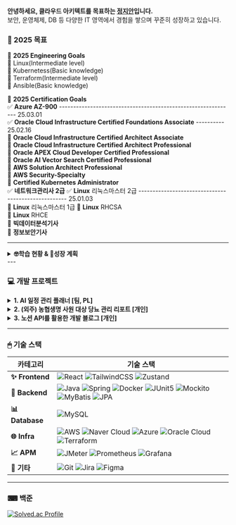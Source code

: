 **안녕하세요, 클라우드 아키텍트를 목표하는 [정지안](http://law10000hours.com.s3-website.ap-northeast-2.amazonaws.com/)입니다.**  
보안, 운영체제, DB 등 다양한 IT 영역에서 경험을 쌓으며 꾸준히 성장하고 있습니다.

### **🐍 2025 목표**  
💎 **2025 Engineering Goals**  
🔲 Linux(Intermediate level)  
🔲 Kubernetess(Basic knowledge)  
🔲 Terraform(Intermediate level)  
🔲 Ansible(Basic knowledge)  
  
💎 **2025 Certification Goals**  
✅ **Azure AZ-900** -------------------------------------------------------------- 25.03.01  
✅ **Oracle Cloud Infrastructure Certified Foundations Associate** ---------- 25.02.16  
🔲 **Oracle Cloud Infrastructure Certified Architect Associate**  
🔲 **Oracle Cloud Infrastructure Certified Architect Professional**  
🔲 **Oracle APEX Cloud Developer Certified Professional**  
🔲 **Oracle AI Vector Search Certified Professional**  
🔲 **AWS Solution Architect Professional**  
🔲 **AWS Security-Specialty**  
🔲 **Certified Kubernetes Administrator**  
✅ **네트워크관리사 2급**
✅ **Linux** 리눅스마스터 2급 ---------------------------------------------------- 25.01.03  
🔲 **Linux** 리눅스마스터 1급
🔲 **Linux** RHCSA  
🔲 **Linux** RHCE  
🔲 **빅데이터분석기사**  
🔲 **정보보안기사**  

---
<details>
<summary><b>🤓학습 현황 & 🔺성장 계획</b></summary>
<img src="https://github.com/user-attachments/assets/48fc10ad-9379-4dfc-9d95-af7b1239c713" alt="학습 현황" width="1400"/>  
<img src="https://github.com/user-attachments/assets/72e11ed1-a695-4aa6-845b-1887d285ff7e" alt="성장 계획" width="600"/>
<img src="https://github.com/user-attachments/assets/90cd6252-f1e3-425d-a327-e4d90f5b1aa6" alt="cncf" width="1400"/>

</details>
---

### 💻 **개발 프로젝트**

<details>
<summary><b>1. AI 일정 관리 플래너 [팀, PL]</b></summary>

- **기간**: 2024.11.04 ~ 2024.11.26 (3주)  
- **내용**: 음성 또는 텍스트로 할 일을 입력하면 AI가 주간 계획을 자동으로 제안하는 서비스  
  ![AI 일정 관리 플래너 스크린샷](https://github.com/user-attachments/assets/b669d9df-4dd0-48f1-a033-831cf8795eee)  
- **리포지토리**: [AI 일정 관리 플래너 바로가기](https://github.com/jja6312/LuckyWeeky_server)  

</details>

<details>
<summary><b>2. (외주) 농협생명 사원 대상 당뇨 관리 리포트 [개인]</b></summary>

- **개발 기간**: 2024.05.12 ~ 2024.06.23 (6주)  
- **유지보수**: 2024.06.24 ~ 2024.09.15 (3달)  
- **내용**:  
  - 농협생명 사원 15명의 걸음수와 혈당 데이터를 분석하여 건강 등급을 분류  
  - 등급에 맞는 맞춤형 교육 자료 송·수신 기능 제공  
  - 프론트엔드, 백엔드, 배포 모두 담당  
  ![당뇨 관리 리포트 스크린샷](https://github.com/user-attachments/assets/9dd2046d-4fd7-4eb6-87c5-64786c5bd391)  

- **리포지토리**: [당뇨 관리 리포트 바로가기](https://github.com/jja6312/health_care-Insulin_management-)  

</details>

<details>
<summary><b>3. 노션 API를 활용한 개발 블로그 [개인]</b></summary>

- **기간**: 2024.01.12 ~ 현재  
- **내용**:  
  - 기술 스택별 학습 시간을 기록  
  - 노션 API를 통해 에디터 없이 간단히 개발일지 작성  
  ![개발 블로그 스크린샷](https://github.com/user-attachments/assets/403c656f-9ba6-4940-92b4-037c340fd85c)  
- **배포 사이트**: [개인 블로그 바로가기](http://law10000hours.com.s3-website.ap-northeast-2.amazonaws.com/)  
- **리포지토리**: [개발 블로그 바로가기](https://github.com/jja6312/blog)  

</details>

---

### 🖱 **기술 스택**

| **카테고리**    | **기술 스택**                                                                                                                                                                             |
|----------------|-----------------------------------------------------------------------------------------------------------------------------------------------------------------------------------------|
| **✨ Frontend**  | ![React](https://img.shields.io/badge/React-61DAFB?style=flat-square&logo=react&logoColor=black) ![TailwindCSS](https://img.shields.io/badge/TailwindCSS-38B2AC?style=flat-square&logo=tailwind-css&logoColor=white) ![Zustand](https://img.shields.io/badge/Zustand-000000?style=flat-square) |
| **🚀 Backend**   | ![Java](https://img.shields.io/badge/Java-007396?style=flat-square&logo=java&logoColor=white) ![Spring](https://img.shields.io/badge/Spring-6DB33F?style=flat-square&logo=spring&logoColor=white) ![Docker](https://img.shields.io/badge/Docker-2496ED?style=flat-square&logo=docker&logoColor=white) ![JUnit5](https://img.shields.io/badge/JUnit5-25A162?style=flat-square&logo=junit5&logoColor=white) ![Mockito](https://img.shields.io/badge/Mockito-25A162?style=flat-square) ![MyBatis](https://img.shields.io/badge/MyBatis-B7178C?style=flat-square&logo=apache-mybatis&logoColor=white) ![JPA](https://img.shields.io/badge/JPA-6DB33F?style=flat-square&logo=hibernate&logoColor=white) |
| **📊 Database**  | ![MySQL](https://img.shields.io/badge/MySQL-4479A1?style=flat-square&logo=mysql&logoColor=white)                                                                                       |
| **🌐 Infra**     | ![AWS](https://img.shields.io/badge/AWS-232F3E?style=flat-square&logo=amazon-aws&logoColor=white) ![Naver Cloud](https://img.shields.io/badge/Naver%20Cloud-03C75A?style=flat-square) ![Azure](https://img.shields.io/badge/Azure-0078D4?style=flat-square&logo=microsoft-azure&logoColor=white) ![Oracle Cloud](https://img.shields.io/badge/Oracle%20Cloud-F80000?style=flat-square&logo=oracle&logoColor=white) ![Terraform](https://img.shields.io/badge/Terraform-623CE4?style=flat-square&logo=terraform&logoColor=white) |
| **📈 APM**       | ![JMeter](https://img.shields.io/badge/JMeter-D22128?style=flat-square&logo=apache-jmeter&logoColor=white) ![Prometheus](https://img.shields.io/badge/Prometheus-E6522C?style=flat-square&logo=prometheus&logoColor=white) ![Grafana](https://img.shields.io/badge/Grafana-F46800?style=flat-square&logo=grafana&logoColor=white) |
| **🔧 기타**      | ![Git](https://img.shields.io/badge/Git-F05032?style=flat-square&logo=git&logoColor=white) ![Jira](https://img.shields.io/badge/Jira-0052CC?style=flat-square&logo=jira&logoColor=white) ![Figma](https://img.shields.io/badge/Figma-F24E1E?style=flat-square&logo=figma&logoColor=white)                                                                                         |

---

### ⌨ **백준**

[![Solved.ac Profile](http://mazassumnida.wtf/api/v2/generate_badge?boj=jja6312)](https://solved.ac/jja6312/)  
